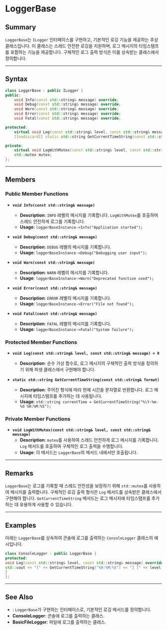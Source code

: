 # LoggerBase

<secondary-label ref="abstract"/>

## Summary

`LoggerBase`는 `ILogger` 인터페이스를 구현하고, 기본적인 로깅 기능을 제공하는 추상 클래스입니다. 이 클래스는 스레드 안전한 로깅을 지원하며, 로그 메시지의 타임스탬프를 포함하는 기능을 제공합니다.
구체적인 로그 출력 방식은 이를 상속받는 클래스에서 정의합니다.

---

## Syntax

```c++
class LoggerBase : public ILogger {
public:
    void Info(const std::string& message) override;
    void Debug(const std::string& message) override;
    void Warn(const std::string& message) override;
    void Error(const std::string& message) override;
    void Fatal(const std::string& message) override;

protected:
    virtual void Log(const std::string& level, const std::string& message) = 0;
    [[nodiscard]] static std::string GetCurrentTimeString(const std::string& format);

private:
    virtual void LogWithMutex(const std::string& level, const std::string& message);
    std::mutex mutex;
};
```

---

## Members

### Public Member Functions

- **`void Info(const std::string& message)`**
    - **Description**: `INFO` 레벨의 메시지를 기록합니다. `LogWithMutex`를 호출하여 스레드 안전하게 로그를 기록합니다.
    - **Usage**: `loggerBaseInstance->Info("Application started");`

- **`void Debug(const std::string& message)`**
    - **Description**: `DEBUG` 레벨의 메시지를 기록합니다.
    - **Usage**: `loggerBaseInstance->Debug("Debugging user input");`

- **`void Warn(const std::string& message)`**
    - **Description**: `WARN` 레벨의 메시지를 기록합니다.
    - **Usage**: `loggerBaseInstance->Warn("Deprecated function used");`

- **`void Error(const std::string& message)`**
    - **Description**: `ERROR` 레벨의 메시지를 기록합니다.
    - **Usage**: `loggerBaseInstance->Error("File not found");`

- **`void Fatal(const std::string& message)`**
    - **Description**: `FATAL` 레벨의 메시지를 기록합니다.
    - **Usage**: `loggerBaseInstance->Fatal("System failure");`

### Protected Member Functions

- **`void Log(const std::string& level, const std::string& message) = 0`**
    - **Description**: 순수 가상 함수로, 로그 메시지의 구체적인 출력 방식을 정의하기 위해 파생 클래스에서 구현해야 합니다.

- **`static std::string GetCurrentTimeString(const std::string& format)`**
    - **Description**: 주어진 형식에 따라 현재 시간을 문자열로 반환합니다. 로그 메시지에 타임스탬프를 추가하는 데 사용됩니다.
    - **Usage**: `std::string currentTime = GetCurrentTimeString("%\Y-%m-%d %H:%M:%S");`

### Private Member Functions

- **`void LogWithMutex(const std::string& level, const std::string& message)`**
    - **Description**: `mutex`를 사용하여 스레드 안전하게 로그 메시지를 기록합니다. `Log` 메서드를 호출하여 구체적인 로그 출력을 수행합니다.
    - **Usage**: 이 메서드는 `LoggerBase`의 메서드 내에서만 호출됩니다.

---

## Remarks

`LoggerBase`는 로그를 기록할 때 스레드 안전성을 보장하기 위해 `std::mutex`를 사용하여 메시지를 출력합니다. 구체적인 로깅 출력 형식은 `Log` 메서드를 상속받은 클래스에서 구현해야 합니다.
`GetCurrentTimeString` 메서드는 로그 메시지에 타임스탬프를 추가하는 데 유용하게 사용할 수 있습니다.

---

## Examples

아래는 `LoggerBase`를 상속하여 콘솔에 로그를 출력하는 `ConsoleLogger` 클래스의 예시입니다.

```c++
class ConsoleLogger : public LoggerBase {
protected:
void Log(const std::string& level, const std::string& message) override {
std::cout << "[" << GetCurrentTimeString("%H:%M:%S") << "] [" << level << "] " << message << std::endl;
}
};
```

---

## See Also

- **[](ILogger.md)**: `LoggerBase`가 구현하는 인터페이스로, 기본적인 로깅 메서드를 정의합니다.
- **ConsoleLogger**: 콘솔에 로그를 출력하는 클래스.
- **BasicFileLogger**: 파일에 로그를 출력하는 클래스.
